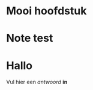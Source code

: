 # Mooi hoofdstuk

<Note title="test">
  
# Note test

</Note>

<ShortExercise title="korte opdracht">
  
  # Hallo
  
  Vul hier een *antwoord* **in**
  
</ShortExercise>

